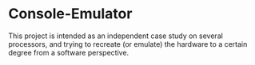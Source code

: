 # Console-Emulator
This project is intended as an independent case study on several processors, and trying to recreate (or emulate) the hardware to a certain degree from a software perspective.
